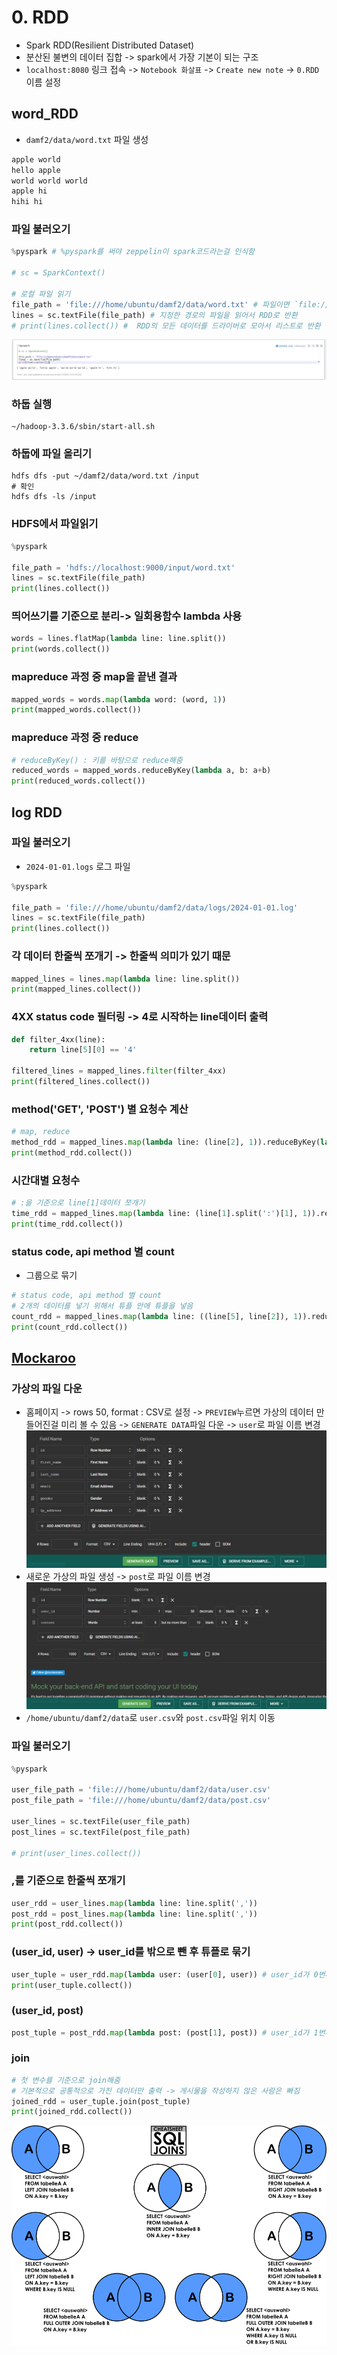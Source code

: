 # 0. RDD
- Spark RDD(Resilient Distributed Dataset)
- 분산된 불변의 데이터 집합 -> spark에서 가장 기본이 되는 구조
- `localhost:8080` 링크 접속 -> `Notebook 화살표` -> `Create new note` -> `0.RDD`이름 설정

## word_RDD
- `damf2/data/word.txt` 파일 생성
```txt
apple world
hello apple
world world world
apple hi
hihi hi
```

### 파일 불러오기
```python
%pyspark # %pyspark를 써야 zeppelin이 spark코드라는걸 인식함

# sc = SparkContext()

# 로컬 파일 읽기
file_path = 'file:///home/ubuntu/damf2/data/word.txt' # 파일이면 `file://`이라고 알려줘야함
lines = sc.textFile(file_path) # 지정한 경로의 파일을 읽어서 RDD로 반환
# print(lines.collect()) #  RDD의 모든 데이터를 드라이버로 모아서 리스트로 반환
```
![alt text](/spark/assets/word.png)

### 하둡 실행
```shell
~/hadoop-3.3.6/sbin/start-all.sh
```

### 하둡에 파일 올리기
```shell
hdfs dfs -put ~/damf2/data/word.txt /input
# 확인
hdfs dfs -ls /input
```

### HDFS에서 파일읽기
```python
%pyspark

file_path = 'hdfs://localhost:9000/input/word.txt'
lines = sc.textFile(file_path)
print(lines.collect())
```

### 띄어쓰기를 기준으로 분리-> 일회용함수 lambda 사용
```python
words = lines.flatMap(lambda line: line.split())
print(words.collect())
```

### mapreduce 과정 중 map을 끝낸 결과
```python
mapped_words = words.map(lambda word: (word, 1))
print(mapped_words.collect())
```

### mapreduce 과정 중 reduce 
```python
# reduceByKey() : 키를 바탕으로 reduce해줌
reduced_words = mapped_words.reduceByKey(lambda a, b: a+b)
print(reduced_words.collect())
```

## log RDD
### 파일 불러오기
- `2024-01-01.logs` 로그 파일
```python
%pyspark

file_path = 'file:///home/ubuntu/damf2/data/logs/2024-01-01.log'
lines = sc.textFile(file_path)
print(lines.collect())
```

### 각 데이터 한줄씩 쪼개기 -> 한줄씩 의미가 있기 때문
```python
mapped_lines = lines.map(lambda line: line.split())
print(mapped_lines.collect())
```

### 4XX status code 필터링 -> 4로 시작하는 line데이터 출력
```python
def filter_4xx(line):
    return line[5][0] == '4'

filtered_lines = mapped_lines.filter(filter_4xx)
print(filtered_lines.collect())
```

### method('GET', 'POST') 별 요청수 계산
```python
# map, reduce
method_rdd = mapped_lines.map(lambda line: (line[2], 1)).reduceByKey(lambda a, b: a+b)
print(method_rdd.collect())
```

### 시간대별 요청수 
```python
# :을 기준으로 line[1]데이터 쪼개기
time_rdd = mapped_lines.map(lambda line: (line[1].split(':')[1], 1)).reduceByKey(lambda a, b: a+b)
print(time_rdd.collect())
```

### status code, api method 별 count 
- 그룹으로 묶기
```python
# status code, api method 별 count
# 2개의 데이터를 넣기 위해서 튜플 안에 튜플을 넣음
count_rdd = mapped_lines.map(lambda line: ((line[5], line[2]), 1)).reduceByKey(lambda a, b: a+b) 
print(count_rdd.collect())
```

## [Mockaroo](https://www.mockaroo.com/)
### 가상의 파일 다운
- 홈페이지 -> rows 50, format : CSV로 설정 -> `PREVIEW`누르면 가상의 데이터 만들어진걸 미리 볼 수 있음 -> `GENERATE DATA`파일 다운 -> `user`로 파일 이름 변경
![alt text](/spark/assets/user.png)
- 새로운 가상의 파일 생성 -> `post`로 파일 이름 변경
![alt text](/spark/assets/post.png)
- `/home/ubuntu/damf2/data`로 `user.csv`와 `post.csv`파일 위치 이동

### 파일 불러오기
```python
%pyspark

user_file_path = 'file:///home/ubuntu/damf2/data/user.csv'
post_file_path = 'file:///home/ubuntu/damf2/data/post.csv'

user_lines = sc.textFile(user_file_path)
post_lines = sc.textFile(post_file_path)

# print(user_lines.collect())
```

### ,를 기준으로 한줄씩 쪼개기
```python
user_rdd = user_lines.map(lambda line: line.split(','))
post_rdd = post_lines.map(lambda line: line.split(','))
print(post_rdd.collect())
```

### (user_id, user) -> user_id를 밖으로 뺀 후 튜플로 묶기
```python
user_tuple = user_rdd.map(lambda user: (user[0], user)) # user_id가 0번째에 위치
print(user_tuple.collect())
```

### (user_id, post)
```python
post_tuple = post_rdd.map(lambda post: (post[1], post)) # user_id가 1번째에 위치
```

### join
```python
# 첫 변수를 기준으로 join해줌
# 기본적으로 공통적으로 가진 데이터만 출력 -> 게시물을 작성하지 않은 사람은 빠짐
joined_rdd = user_tuple.join(post_tuple)
print(joined_rdd.collect())
```
![SQL join](/spark/assets/sql_join.png)